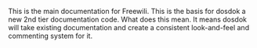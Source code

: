 This is the main documentation for Freewili. This is the basis for dosdok a new 2nd tier documentation code. What does this mean. It means dosdok will take existing documentation and create a consistent look-and-feel and commenting system for it.